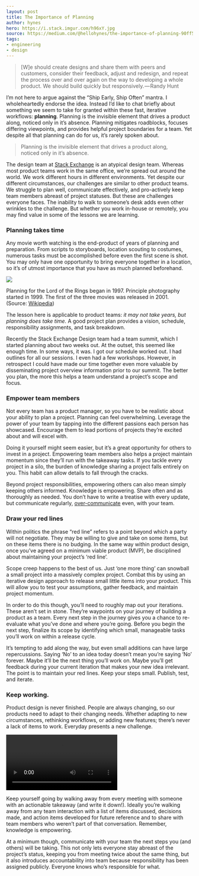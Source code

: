 ```yaml
---
layout: post
title: The Importance of Planning
author: hynes
hero: https://i.stack.imgur.com/h96xY.jpg
source: https://medium.com/@hellohynes/the-importance-of-planning-90ff5be90b10
tags:
- engineering
- design
---
```


<blockquote name="80bb" id="80bb" class="graf--pullquote pullquote graf--first">[W]e should create designs and share them with peers and customers, consider their feedback, adjust and redesign, and repeat the process over and over again on the way to developing a whole product. We should build quickly but responsively.&#8202;—&#8202;Randy Hunt</blockquote>



<p name="6221" id="6221" class="graf--p is-withNotes">I’m not here to argue against the “Ship Early, Ship Often” mantra. I wholeheartedly endorse the idea. Instead I’d like to chat briefly about something we seem to take for granted within these fast, iterative workflows: <strong class="markup--strong markup--p-strong">planning</strong>. Planning is the invisible element that drives a product along, noticed only in it’s absence. Planning mitigates roadblocks, focuses differing viewpoints, and provides helpful project boundaries for a team. Yet despite all that planning can do for us, it’s rarely spoken about.</p>

<blockquote name="ce28" id="ce28" class="graf--pullquote pullquote">Planning is the invisible element that drives a product along,<br>noticed only in it’s absence.</blockquote>

<p name="5bf8" id="5bf8" class="graf--p">The design team at <a href="http://stackexchange.com/" data-href="http://stackexchange.com/" class="markup--anchor markup--p-anchor" rel="nofollow">Stack Exchange</a> is an atypical design team. Whereas most product teams work in the same office, we’re spread out around the world. We work different hours in different environments. Yet despite our different circumstances, our challenges are similar to other product teams. We struggle to plan well, communicate effectively, and pro-actively keep team members abreast of project statuses. But these are challenges everyone faces. The inability to walk to someone’s desk adds even other wrinkles to the challenge. But whether you work in-house or remotely, you may find value in some of the lessons we are learning.</p>

<h3 name="bc53" id="bc53" class="graf--h3">Planning takes time</h3>

<p name="c178" id="c178" class="graf--p">Any movie worth watching is the end-product of years of planning and preparation. From scripts to storyboards, location scouting to costumes, numerous tasks must be accomplished before even the first scene is shot. You may only have one opportunity to bring everyone together in a location, so it’s of utmost importance that you have as much planned beforehand.</p>

<img class="graf-image" data-image-id="1*N9aeVbJ_ZpxENkmWqm4zCw.jpeg" data-width="680" data-height="478" src="https://d262ilb51hltx0.cloudfront.net/max/1600/1*N9aeVbJ_ZpxENkmWqm4zCw.jpeg">
<p>Planning for the Lord of the Rings began in 1997. Principle photography started in 1999. The first of the three movies was released in 2001.<br>(Source: <a href="https://en.wikipedia.org/wiki/The_Lord_of_the_Rings_%28film_series%29#Development" data-href="https://en.wikipedia.org/wiki/The_Lord_of_the_Rings_%28film_series%29#Development" class="markup--anchor markup--figure-anchor" rel="nofollow">Wikipedia</a>)</p>

<p name="cafa" id="cafa" class="graf--p">The lesson here is applicable to product teams: <em class="markup--em markup--p-em">it may not take years, but planning does take time.</em> A good project plan provides a vision, schedule, responsibility assignments, and task breakdown.</p>

<p name="9ac9" id="9ac9" class="graf--p">Recently the Stack Exchange Design team had a team summit, which I started planning about two weeks out. At the outset, this seemed like enough time. In some ways, it was. I got our schedule worked out. I had outlines for all our sessions. I even had a few workshops. However, in retrospect I could have made our time together even more valuable by disseminating project overview information prior to our summit. The better you plan, the more this helps a team understand a project’s scope and focus.</p>

<h3 name="74ab" id="74ab" class="graf--h3">Empower team members</h3>

<p name="da63" id="da63" class="graf--p">Not every team has a product manager, so you have to be realistic about your ability to plan a project. Planning can feel overwhelming. Leverage the power of your team by tapping into the different passions each person has showcased. Encourage them to lead portions of projects they’re excited about and will excel with.</p>

<p name="1d43" id="1d43" class="graf--p">Doing it yourself might seem easier, but it’s a great opportunity for others to invest in a project. Empowering team members also helps a project maintain momentum since they’ll run with the takeaway tasks. If you tackle every project in a silo, the burden of knowledge sharing a project falls entirely on you. This habit can allow details to fall through the cracks.</p>

<p name="f2bb" id="f2bb" class="graf--p">Beyond project responsibilities, empowering others can also mean simply keeping others informed. Knowledge is empowering. Share often and as thoroughly as needed. You don’t have to write a treatise with every update, but communicate regularly, <a href="http://courtnycotten.com/you-can-work-remote/" data-href="http://courtnycotten.com/you-can-work-remote/" class="markup--anchor markup--p-anchor" rel="nofollow">over-communicate</a> even, with your team.</p>

<h3 name="550a" id="550a" class="graf--h3">Draw your red lines</h3>

<p name="de02" id="de02" class="graf--p">Within politics the phrase “red line” refers to a point beyond which a party will not negotiate. They may be willing to give and take on some items, but on these items there is no budging. In the same way within product design, once you’ve agreed on a minimum viable product (MVP), be disciplined about maintaining your project’s ‘red line’.</p>

<p name="3baf" id="3baf" class="graf--p is-withNotes">Scope creep happens to the best of us. Just ‘one more thing’ can snowball a small project into a massively complex project. Combat this by using an iterative design approach to release small little items into your product. This will allow you to test your assumptions, gather feedback, and maintain project momentum.</p>

<p name="48e7" id="48e7" class="graf--p">In order to do this though, you’ll need to roughly map out your iterations. These aren’t set in stone. They’re waypoints on your journey of building a product as a team. Every next step in the journey gives you a chance to re-evaluate what you’ve done and where you’re going. Before you begin the next step, finalize its scope by identifying which small, manageable tasks you’ll work on within a release cycle.</p>

<p name="5b63" id="5b63" class="graf--p">It’s tempting to add along the way, but even small additions can have large repercussions. Saying ‘No’ to an idea today doesn’t mean you’re saying ‘No’ forever. Maybe it’ll be the next thing you’ll work on. Maybe you’ll get feedback during your current iteration that makes your new idea irrelevant. The point is to maintain your red lines. Keep your steps small. Publish, test, and iterate.</p>

<h3 name="f6a3" id="f6a3" class="graf--h3">Keep working.</h3>

<p name="00c7" id="00c7" class="graf--p">Product design is never finished. People are always changing, so our products need to adapt to their changing needs. Whether adapting to new circumstances, rethinking workflows, or adding new features; there’s never a lack of items to work. Everyday presents a new challenge.</p>

<video loop="" video="" autoplay="" class="graf-image" data-image-id="1*HKayb6Ppl1ZP2zCRc5N8tQ.gif" data-width="400" data-height="300"><source src="https://d262ilb51hltx0.cloudfront.net/max/1600/1*HKayb6Ppl1ZP2zCRc5N8tQ.ogv" type="video/ogg"><source src="https://d262ilb51hltx0.cloudfront.net/max/1600/1*HKayb6Ppl1ZP2zCRc5N8tQ.mp4" type="video/mp4">Your browser does not support the video tag.</video>

<p name="f901" id="f901" class="graf--p">Keep yourself going by walking away from every meeting with someone with an actionable takeaway (and write it down!). Ideally you’re walking away from any team interaction with a list of items discussed, decisions made, and action items developed for future reference and to share with team members who weren’t part of that conversation. Remember, knowledge is empowering.</p>

<p name="590a" id="590a" class="graf--p graf--last">At a minimum though, communicate with your team the next steps you (and others) will be taking. This not only lets everyone stay abreast of the project’s status, keeping you from meeting twice about the same thing, but it also introduces accountability into team because responsibility has been assigned publicly. Everyone knows who’s responsible for what.</p>
